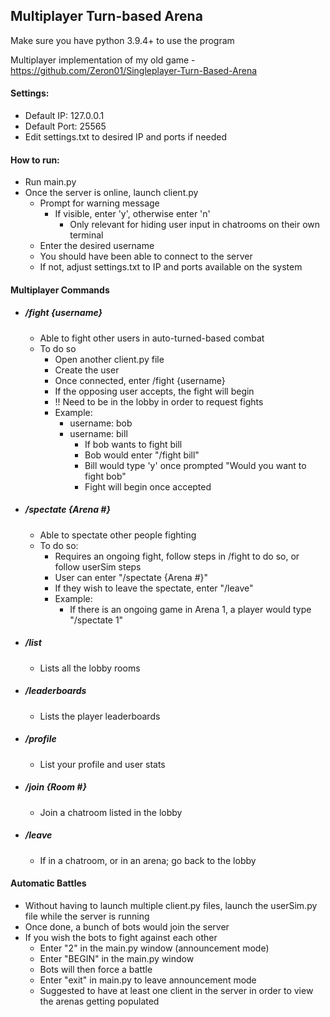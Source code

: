 ## Multiplayer Turn-based Arena
Make sure you have python 3.9.4+ to use the program

Multiplayer implementation of my old game
	- https://github.com/Zeron01/Singleplayer-Turn-Based-Arena

#### Settings:
- Default IP: 127.0.0.1
- Default Port: 25565
- Edit settings.txt to desired IP and ports if needed

#### How to run:
- Run main.py
- Once the server is online, launch client.py
	- Prompt for warning message
		- If visible, enter 'y', otherwise enter 'n' 
			- Only relevant for hiding user input in chatrooms on their own terminal
	- Enter the desired username
	- You should have been able to connect to the server
	- If not, adjust settings.txt to IP and ports available on the system

#### Multiplayer Commands
- ##### /fight {username}
	- Able to fight other users in auto-turned-based combat
	- To do so
		- Open another client.py file 
		- Create the user
		- Once connected, enter /fight {username}
		- If the opposing user accepts, the fight will begin
		- !! Need to be in the lobby in order to request fights
		- Example:
			- username: bob
			- username: bill
				- If bob wants to fight bill
				- Bob would enter "/fight bill"
				- Bill would type 'y' once prompted "Would you want to fight bob"
				- Fight will begin once accepted
- ##### /spectate {Arena #}
	- Able to spectate other people fighting
	- To do so:
		- Requires an ongoing fight, follow steps in /fight to do so, or follow userSim steps
		- User can enter "/spectate {Arena #}"
		- If they wish to leave the spectate, enter "/leave"
		- Example:
			- If there is an ongoing game in Arena 1, a player would type "/spectate 1"
- ##### /list
	- Lists all the lobby rooms
- ##### /leaderboards
	- Lists the player leaderboards
- ##### /profile
	- List your profile and user stats
- ##### /join {Room #}
	- Join a chatroom listed in the lobby
- ##### /leave
	- If in a chatroom, or in an arena; go back to the lobby

#### Automatic Battles
- Without having to launch multiple client.py files,  launch the userSim.py file while the server is running
- Once done, a bunch of bots would join the server
- If you wish the bots to fight against each other
	- Enter "2" in the main.py window (announcement mode)
	- Enter "BEGIN" in the main.py window
	- Bots will then force a battle
	- Enter "exit" in main.py to leave announcement mode
	- Suggested to have at least one client in the server in order to view the arenas getting populated
